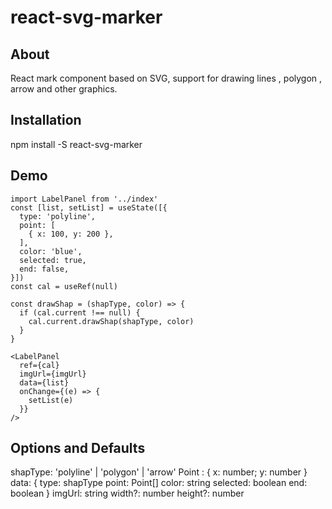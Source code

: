 # react-svg-marker

## About
React mark component based on SVG, support for drawing lines , polygon , arrow and other graphics.

## Installation
npm install -S react-svg-marker

## Demo
```
import LabelPanel from '../index'
const [list, setList] = useState([{
  type: 'polyline',
  point: [
    { x: 100, y: 200 },
  ],
  color: 'blue',
  selected: true,
  end: false,
}])
const cal = useRef(null)

const drawShap = (shapType, color) => {
  if (cal.current !== null) {
    cal.current.drawShap(shapType, color)
  }
}

<LabelPanel
  ref={cal}
  imgUrl={imgUrl}
  data={list}
  onChange={(e) => {
    setList(e)
  }}
/>
```

## Options and Defaults
shapType: 'polyline' | 'polygon' | 'arrow'
Point : { x: number; y: number }
data: {
  type: shapType
  point: Point[]
  color: string
  selected: boolean
  end: boolean
}
imgUrl: string
width?: number
height?: number